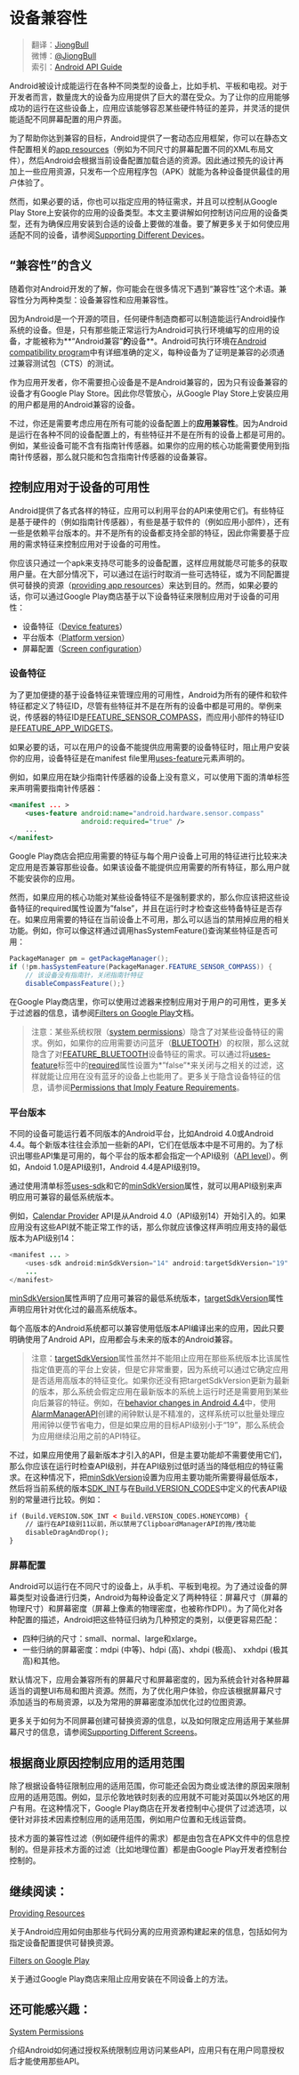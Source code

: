 # 设备兼容性

> 翻译：[JiongBull](https://github.com/JiongBull)  
 微博：[@JiongBull](http://weibo.com/jiongbull/)  
 索引：[Android API Guide](https://github.com/JiongBull/Android-API-Guide)

Android被设计成能运行在各种不同类型的设备上，比如手机、平板和电视。对于开发者而言，数量庞大的设备为应用提供了巨大的潜在受众。为了让你的应用能够成功的运行在这些设备上，应用应该能够容忍某些硬件特征的差异，并灵活的提供能适配不同屏幕配置的用户界面。

为了帮助你达到兼容的目标，Android提供了一套动态应用框架，你可以在静态文件配置相关的[app resources](https://developer.android.com/guide/topics/resources/overview.html)（例如为不同尺寸的屏幕配置不同的XML布局文件），然后Android会根据当前设备配置加载合适的资源。因此通过预先的设计再加上一些应用资源，只发布一个应用程序包（APK）就能为各种设备提供最佳的用户体验了。

然而，如果必要的话，你也可以指定应用的特征需求，并且可以控制从Google Play Store上安装你的应用的设备类型。本文主要讲解如何控制访问应用的设备类型，还有为确保应用安装到合适的设备上要做的准备。要了解更多关于如何使应用适配不同的设备，请参阅[Supporting Different Devices](https://developer.android.com/training/basics/supporting-devices/index.html)。

## “兼容性”的含义

随着你对Android开发的了解，你可能会在很多情况下遇到“兼容性”这个术语。兼容性分为两种类型：设备兼容性和应用兼容性。

因为Android是一个开源的项目，任何硬件制造商都可以制造能运行Android操作系统的设备。但是，只有那些能正常运行为Android可执行环境编写的应用的设备，才能被称为**“Android兼容”**的**设备**。Android可执行环境在[Android compatibility program](https://source.android.com/compatibility/overview.html)中有详细准确的定义，每种设备为了证明是兼容的必须通过兼容测试包（CTS）的测试。

作为应用开发者，你不需要担心设备是不是Android兼容的，因为只有设备兼容的设备才有Google Play Store。因此你尽管放心，从Google Play Store上安装应用的用户都是用的Android兼容的设备。

不过，你还是需要考虑应用在所有可能的设备配置上的**应用兼容性**。因为Android是运行在各种不同的设备配置上的，有些特征并不是在所有的设备上都是可用的。例如，某些设备可能不含有指南针传感器。如果你的应用的核心功能需要使用到指南针传感器，那么就只能和包含指南针传感器的设备兼容。

## 控制应用对于设备的可用性

Android提供了各式各样的特征，应用可以利用平台的API来使用它们。有些特征是基于硬件的（例如指南针传感器），有些是基于软件的（例如应用小部件），还有一些是依赖平台版本的。并不是所有的设备都支持全部的特征，因此你需要基于应用的需求特征来控制应用对于设备的可用性。

你应该只通过一个apk来支持尽可能多的设备配置，这样应用就能尽可能多的获取用户量。在大部分情况下，可以通过在运行时取消一些可选特征，或为不同配置提供可替换的资源（[providing app resources](https://developer.android.com/guide/topics/resources/providing-resources.html)）来达到目的。然而，如果必要的话，你可以通过Google Play商店基于以下设备特征来限制应用对于设备的可用性：

- 设备特征（[Device features](https://developer.android.com/guide/practices/#Features)）
- 平台版本（[Platform version](https://developer.android.com/guide/practices/#Version)）
- 屏幕配置（[Screen configuration](https://developer.android.com/guide/practices/#Screens)）

### 设备特征

为了更加便捷的基于设备特征来管理应用的可用性，Android为所有的硬件和软件特征都定义了特征ID，尽管有些特征并不是在所有的设备中都是可用的。举例来说，传感器的特征ID是[FEATURE_SENSOR_COMPASS](https://developer.android.com/reference/android/content/pm/PackageManager.html#FEATURE_SENSOR_COMPASS)，而应用小部件的特征ID是[FEATURE_APP_WIDGETS](https://developer.android.com/reference/android/content/pm/PackageManager.html#FEATURE_APP_WIDGETS)。

如果必要的话，可以在用户的设备不能提供应用需要的设备特征时，阻止用户安装你的应用，设备特征是在manifest file里用[uses-feature](https://developer.android.com/guide/practices/)元素声明的。

例如，如果应用在缺少指南针传感器的设备上没有意义，可以使用下面的清单标签来声明需要指南针传感器：

``` xml
<manifest ... >
    <uses-feature android:name="android.hardware.sensor.compass"
                  android:required="true" />
    ...
</manifest>
```

Google Play商店会把应用需要的特征与每个用户设备上可用的特征进行比较来决定应用是否兼容那些设备。如果该设备不能提供应用需要的所有特征，那么用户就不能安装你的应用。

然而，如果应用的核心功能对某些设备特征不是强制要求的，那么你应该把这些设备特征的required属性设置为”false”，并且在运行时才检查这些特备特征是否存在。如果应用需要的特征在当前设备上不可用，那么可以适当的禁用掉应用的相关功能。例如，你可以像这样通过调用hasSystemFeature()查询某些特征是否可用：

``` java
PackageManager pm = getPackageManager();
if (!pm.hasSystemFeature(PackageManager.FEATURE_SENSOR_COMPASS)) {
    // 该设备没有指南针，关闭指南针特征
    disableCompassFeature();}	
```

在Google Play商店里，你可以使用过滤器来控制应用对于用户的可用性，更多关于过滤器的信息，请参阅[Filters on Google Play](https://developer.android.com/google/play/filters.html)文档。

> 注意：某些系统权限（[system permissions](https://developer.android.com/guide/practices/)）隐含了对某些设备特征的需求。例如，如果你的应用需要访问蓝牙（[BLUETOOTH](https://developer.android.com/reference/android/Manifest.permission.html#BLUETOOTH)）的权限，那么这就隐含了对[FEATURE_BLUETOOTH](https://developer.android.com/reference/android/content/pm/PackageManager.html#FEATURE_BLUETOOTH)设备特征的需求。可以通过将[uses-feature](https://developer.android.com/guide/practices/)标签中的[required](https://developer.android.com/guide/practices/)属性设置为*”false”*来关闭与之相关的过滤，这样就能让应用在没有蓝牙的设备上也能用了。更多关于隐含设备特征的信息，请参阅[Permissions that Imply Feature Requirements](https://developer.android.com/guide/practices/)。

### 平台版本

不同的设备可能运行着不同版本的Android平台，比如Android 4.0或Android 4.4。每个新版本往往会添加一些新的API，它们在低版本中是不可用的。为了标识出哪些API集是可用的，每个平台的版本都会指定一个API级别（[API level](https://developer.android.com/guide/topics/manifest/uses-sdk-element.html#ApiLevels)）。例如，Andoid 1.0是API级别1，Android 4.4是API级别19。

通过使用清单标签[uses-sdk](https://developer.android.com/guide/topics/manifest/uses-sdk-element.html)和它的[minSdkVersion](https://developer.android.com/guide/topics/manifest/uses-sdk-element.html#min)属性，就可以用API级别来声明应用可兼容的最低系统版本。

例如，[Calendar Provider](https://developer.android.com/guide/topics/providers/calendar-provider.html) API是从Android 4.0（API级别14）开始引入的。如果应用没有这些API就不能正常工作的话，那么你就应该像这样声明应用支持的最低版本为API级别14：

``` java
<manifest ... >
    <uses-sdk android:minSdkVersion="14" android:targetSdkVersion="19" />
    ...
</manifest>
```

[minSdkVersion](https://developer.android.com/guide/topics/manifest/uses-sdk-element.html#min)属性声明了应用可兼容的最低系统版本，[targetSdkVersion](https://developer.android.com/guide/topics/manifest/uses-sdk-element.html#target)属性声明应用针对优化过的最高系统版本。

每个高版本的Android系统都可以兼容使用低版本API编译出来的应用，因此只要明确使用了Android API，应用都会与未来的版本的Android兼容。

> 注意：[targetSdkVersion](https://developer.android.com/guide/topics/manifest/uses-sdk-element.html#target)属性虽然并不能阻止应用在那些系统版本比该属性指定值更高的平台上安装，但是它非常重要，因为系统可以通过它确定应用是否适用高版本的特征变化。如果你还没有把targetSdkVersion更新为最新的版本，那么系统会假定应用在最新版本的系统上运行时还是需要用到某些向后兼容的特征。例如，在[behavior changes in Android 4.4](https://developer.android.com/about/versions/android-4.4.html#Behaviors)中，使用[AlarmManagerAPI](https://developer.android.com/reference/android/app/AlarmManager.html)创建的闹钟默认是不精准的，这样系统可以批量处理应用闹钟以便节省电力，但是如果应用的目标API级别小于“19”，那么系统会为应用继续沿用之前的API特征。

不过，如果应用使用了最新版本才引入的API，但是主要功能却不需要使用它们，那么你应该在运行时检查API级别，并在API级别过低时适当的降低相应的特征需求。在这种情况下，把[minSdkVersion](https://developer.android.com/guide/topics/manifest/uses-sdk-element.html#min)设置为应用主要功能所需要得最低版本，然后将当前系统的版本[SDK_INT](https://developer.android.com/reference/android/os/Build.VERSION.html#SDK_INT)与在[Build.VERSION_CODES](https://developer.android.com/reference/android/os/Build.VERSION_CODES.html)中定义的代表API级别的常量进行比较。例如：

```xml
if (Build.VERSION.SDK_INT < Build.VERSION_CODES.HONEYCOMB) {
    // 运行在API级别11以前，所以禁用了ClipboardManagerAPI的拖/拽功能
    disableDragAndDrop();
}
```

### 屏幕配置

Android可以运行在不同尺寸的设备上，从手机、平板到电视。为了通过设备的屏幕类型对设备进行归类，Android为每种设备定义了两种特征：屏幕尺寸（屏幕的物理尺寸）和屏幕密度（屏幕上像素的物理密度，也被称作DPI）。为了简化对各种配置的描述，Android把这些特征归纳为几种预定的类别，以便更容易匹配：

- 四种归纳的尺寸：small、normal、large和xlarge。
- 一些归纳的屏幕密度：mdpi (中等)、hdpi (高)、xhdpi (极高)、 xxhdpi (极其高)和其他。

默认情况下，应用会兼容所有的屏幕尺寸和屏幕密度的，因为系统会针对各种屏幕适当的调整UI布局和图片资源。然而，为了优化用户体验，你应该根据屏幕尺寸添加适当的布局资源，以及为常用的屏幕密度添加优化过的位图资源。

更多关于如何为不同屏幕创建可替换资源的信息，以及如何限定应用适用于某些屏幕尺寸的信息，请参阅[Supporting Different Screens](https://developer.android.com/training/basics/supporting-devices/screens.html)。

## 根据商业原因控制应用的适用范围

除了根据设备特征限制应用的适用范围，你可能还会因为商业或法律的原因来限制应用的适用范围。例如，显示伦敦地铁时刻表的应用就不可能对英国以外地区的用户有用。在这种情况下，Google Play商店在开发者控制中心提供了过滤选项，以便针对非技术因素控制应用的适用范围，例如用户位置和无线运营商。

技术方面的兼容性过滤（例如硬件组件的需求）都是由包含在APK文件中的信息控制的。但是非技术方面的过滤（比如地理位置）都是由Google Play开发者控制台控制的。

## 继续阅读：

[Providing Resources](https://developer.android.com/guide/topics/resources/providing-resources.html)

关于Android应用如何由那些与代码分离的应用资源构建起来的信息，包括如何为指定设备配置提供可替换资源。

[Filters on Google Play](https://developer.android.com/google/play/filters.html)

关于通过Google Play商店来阻止应用安装在不同设备上的方法。

## 还可能感兴趣：

[System Permissions](https://developer.android.com/guide/topics/security/permissions.html)

介绍Android如何通过授权系统限制应用访问某些API，应用只有在用户同意授权后才能使用那些API。
